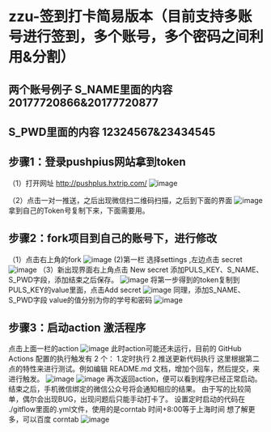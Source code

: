 # zzu-签到打卡简易版本（目前支持多账号进行签到，多个账号，多个密码之间利用&分割）
## 两个账号例子 S_NAME里面的内容  20177720866&20177720877
##             S_PWD里面的内容   12324567&23434545
## 步骤1：登录pushpius网站拿到token
（1）打开网址 http://pushplus.hxtrip.com/
![image](https://github.com/llllcccjjj/zzu-/blob/main/images/1.png)

（2）点击一对一推送，之后出现微信扫二维码扫描，之后到下面的界面
![image](https://github.com/llllcccjjj/zzu-/blob/main/images/2.png)
拿到自己的Token号复制下来，下面需要用。
## 步骤2：fork项目到自己的账号下，进行修改
（1）点击右上角的fork
![image](https://github.com/llllcccjjj/zzu-/blob/main/images/3.png)
(2)第一栏 选择settings ,左边点击 secret  
![image](https://github.com/llllcccjjj/zzu-/blob/main/images/4.png)
（3）新出现界面右上角点击 New secret 添加PULS_KEY、S_NAME、S_PWD字段，添加结束之后保存。
![image](https://github.com/llllcccjjj/zzu-/blob/main/images/5.png)
将第一步得到的token复制到 PULS_KEY的value里面，点击Add secret
![image](https://github.com/llllcccjjj/zzu-/blob/main/images/6.png)
同理，添加S_NAME、S_PWD字段 value的值分别为你的学号和密码
![image](https://github.com/llllcccjjj/zzu-/blob/main/images/7.png)
## 步骤3：启动action 激活程序
点击上面一栏的action
![image](https://github.com/llllcccjjj/zzu-/blob/main/images/8.png)
此时action可能还未运行，目前的 GitHub Actions 配置的执行触发有 2 个：
1.定时执行
2.推送更新代码执行
这里根据第二点的特性来进行测试。例如编辑 README.md 文档，增加个回车，然后提交，来进行触发。
![image](https://github.com/llllcccjjj/zzu-/blob/main/images/9.png)
![image](https://github.com/llllcccjjj/zzu-/blob/main/images/10.png)
再次返回action，便可以看到程序已经正常启动。结束之后，手机微信绑定的微信公众号将会通知相应的结果。
由于写的比较简单，偶尔会出现BUG，出现问题后只能手动打卡了。
设置定时启动的代码在 ./gitflow里面的.yml文件，使用的是corntab 时间+8:00等于上海时间
想了解更多，可以百度 corntab
![image](https://github.com/llllcccjjj/zzu-/blob/main/images/11.png)


                      
                       
                       

